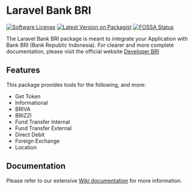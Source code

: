# Laravel Bank BRI

[![Software License](https://img.shields.io/badge/license-MIT-brightgreen.svg?style=flat-square)](LICENSE.md)
[![Latest Version on Packagist](https://img.shields.io/packagist/v/aslam/laravel-bank-bri.svg?style=flat-square)](https://packagist.org/packages/aslam/laravel-bank-bri)
[![FOSSA Status](https://app.fossa.com/api/projects/git%2Bgithub.com%2FAslam97%2Flaravel-bank-bri.svg?type=small)](https://app.fossa.com/projects/git%2Bgithub.com%2FAslam97%2Flaravel-bank-bri?ref=badge_small)

The Laravel Bank BRI package is meant to integrate your Application with Bank BRI (Bank Republic Indonesia). For clearer and more complete documentation, please visit the official website [Developer BRI](https://developers.bri.co.id)

## Features

This package provides tools for the following, and more:

- Get Token
- Informational
- BRIVA
- BRIZZI
- Fund Transfer Internal
- Fund Transfer External
- Direct Debit
- Foreign Exchange
- Location

## Documentation

Please refer to our extensive [Wiki documentation](https://github.com/Aslam97/laravel-bank-bri/wiki) for more information.
